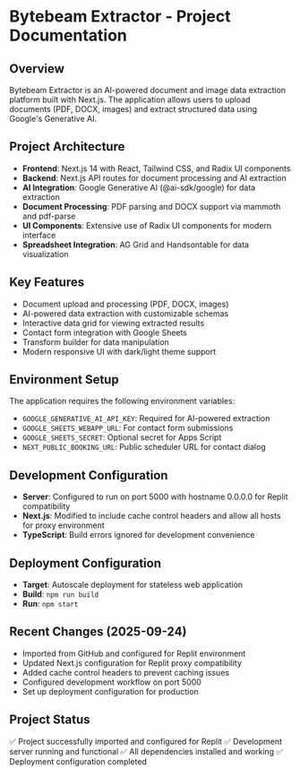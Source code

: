 # Bytebeam Extractor - Project Documentation

## Overview
Bytebeam Extractor is an AI-powered document and image data extraction platform built with Next.js. The application allows users to upload documents (PDF, DOCX, images) and extract structured data using Google's Generative AI.

## Project Architecture
- **Frontend**: Next.js 14 with React, Tailwind CSS, and Radix UI components
- **Backend**: Next.js API routes for document processing and AI extraction
- **AI Integration**: Google Generative AI (@ai-sdk/google) for data extraction
- **Document Processing**: PDF parsing and DOCX support via mammoth and pdf-parse
- **UI Components**: Extensive use of Radix UI components for modern interface
- **Spreadsheet Integration**: AG Grid and Handsontable for data visualization

## Key Features
- Document upload and processing (PDF, DOCX, images)
- AI-powered data extraction with customizable schemas
- Interactive data grid for viewing extracted results
- Contact form integration with Google Sheets
- Transform builder for data manipulation
- Modern responsive UI with dark/light theme support

## Environment Setup
The application requires the following environment variables:
- `GOOGLE_GENERATIVE_AI_API_KEY`: Required for AI-powered extraction
- `GOOGLE_SHEETS_WEBAPP_URL`: For contact form submissions
- `GOOGLE_SHEETS_SECRET`: Optional secret for Apps Script
- `NEXT_PUBLIC_BOOKING_URL`: Public scheduler URL for contact dialog

## Development Configuration
- **Server**: Configured to run on port 5000 with hostname 0.0.0.0 for Replit compatibility
- **Next.js**: Modified to include cache control headers and allow all hosts for proxy environment
- **TypeScript**: Build errors ignored for development convenience

## Deployment Configuration
- **Target**: Autoscale deployment for stateless web application
- **Build**: `npm run build`
- **Run**: `npm start`

## Recent Changes (2025-09-24)
- Imported from GitHub and configured for Replit environment
- Updated Next.js configuration for Replit proxy compatibility
- Added cache control headers to prevent caching issues
- Configured development workflow on port 5000
- Set up deployment configuration for production

## Project Status
✅ Project successfully imported and configured for Replit
✅ Development server running and functional
✅ All dependencies installed and working
✅ Deployment configuration completed